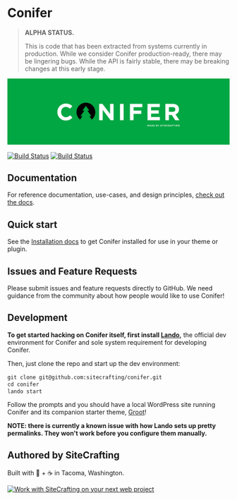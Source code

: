 # Conifer

> **ALPHA STATUS.**
>
> This is code that has been extracted from systems currently in production. While we consider Conifer production-ready, there may be lingering bugs. While the API is fairly stable, there may be breaking changes at this early stage.

[![Powerful abstractions on top of Timber for simple, opinionated OO WordPress development.](https://raw.githubusercontent.com/sitecrafting/conifer/master/img/banner-green.png)](https://coniferplug.in)

[![Build Status](https://img.shields.io/travis/sitecrafting/conifer.svg)](https://travis-ci.org/sitecrafting/conifer)
[![Build Status](https://img.shields.io/packagist/v/sitecrafting/conifer.svg)](https://packagist.org/packages/sitecrafting/conifer)

## Documentation

For reference documentation, use-cases, and design principles, [check out the docs](https://www.coniferplug.in/).

## Quick start

See the [Installation docs](https://www.coniferplug.in/getting-started/installation) to get Conifer installed for use in your theme or plugin.

## Issues and Feature Requests

Please submit issues and feature requests directly to GitHub. We need guidance from the community about how people would like to use Conifer!

## Development

**To get started hacking on Conifer itself, first install [Lando](https://docs.devwithlando.io/),** the official dev environment for Conifer and sole system requirement for developing Conifer.

Then, just clone the repo and start up the dev environment:

```
git clone git@github.com:sitecrafting/conifer.git
cd conifer
lando start
```

Follow the prompts and you should have a local WordPress site running Conifer
and its companion starter theme, [Groot](https://github.com/sitecrafting/groot)!

**NOTE: there is currently a known issue with how Lando sets up pretty permalinks. They won't work before you configure them manually.**

## Authored by SiteCrafting

Built with 💚 + ☕ in Tacoma, Washington.

[![Work with SiteCrafting on your next web project](https://raw.githubusercontent.com/sitecrafting/conifer/master/img/sc-banner.jpg)](https://www.sitecrafting.com/)
